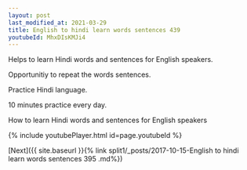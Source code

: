 ```yaml
---
layout: post
last_modified_at: 2021-03-29
title: English to hindi learn words sentences 439 
youtubeId: MhxDIsKMJi4
---
```

 
 
Helps to learn Hindi words and sentences for English speakers.

Opportunitiy to repeat the words sentences. 

Practice Hindi language. 
 
10 minutes practice every day. 
 
How to learn Hindi words and sentences for English speakers 
 
{% include youtubePlayer.html id=page.youtubeId %}
 
 
[Next]({{ site.baseurl }}{% link  split1/_posts/2017-10-15-English to hindi learn words sentences 395 .md%})
 
